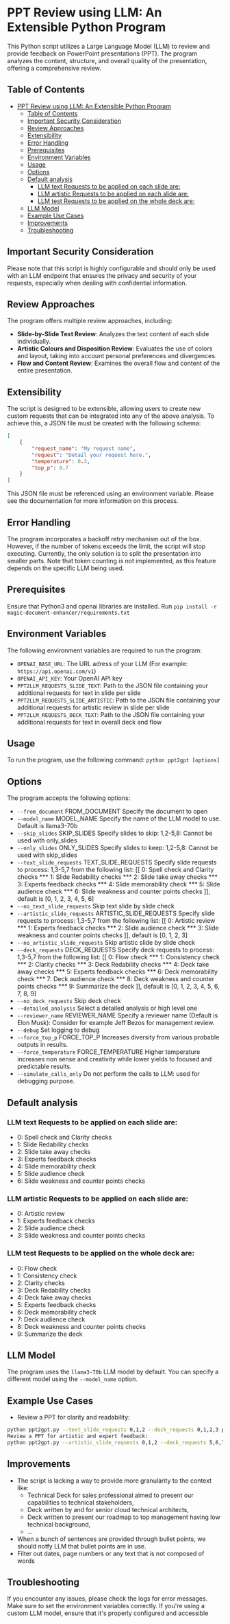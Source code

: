 
# PPT Review using LLM: An Extensible Python Program

This Python script utilizes a Large Language Model (LLM) to review and provide feedback on PowerPoint presentations (PPT). The program analyzes the content, structure, and overall quality of the presentation, offering a comprehensive review.


## Table of Contents

- [PPT Review using LLM: An Extensible Python Program](#ppt-review-using-llm-an-extensible-python-program)
  - [Table of Contents](#table-of-contents)
  - [Important Security Consideration](#important-security-consideration)
  - [Review Approaches](#review-approaches)
  - [Extensibility](#extensibility)
  - [Error Handling](#error-handling)
  - [Prerequisites](#prerequisites)
  - [Environment Variables](#environment-variables)
  - [Usage](#usage)
  - [Options](#options)
  - [Default analysis](#default-analysis)
    - [LLM text Requests to be applied on each slide are:](#llm-text-requests-to-be-applied-on-each-slide-are)
    - [LLM artistic Requests to be applied on each slide are:](#llm-artistic-requests-to-be-applied-on-each-slide-are)
    - [LLM test Requests to be applied on the whole deck are:](#llm-test-requests-to-be-applied-on-the-whole-deck-are)
  - [LLM Model](#llm-model)
  - [Example Use Cases](#example-use-cases)
  - [Improvements](#improvements)
  - [Troubleshooting](#troubleshooting)

## Important Security Consideration
Please note that this script is highly configurable and should only be used with an LLM endpoint that ensures the privacy and security of your requests, especially when dealing with confidential information.

## Review Approaches
The program offers multiple review approaches, including:

* **Slide-by-Slide Text Review**: Analyzes the text content of each slide individually.
* **Artistic Colours and Disposition Review**: Evaluates the use of colors and layout, taking into account personal preferences and divergences.
* **Flow and Content Review**: Examines the overall flow and content of the entire presentation.
  
## Extensibility
The script is designed to be extensible, allowing users to create new custom requests that can be integrated into any of the above analysis. To achieve this, a JSON file must be created with the following schema:

```json
[
    {
        "request_name": "My request name",
        "request": "Detail your request here.",
        "temperature": 0.3, 
        "top_p": 0.7 
    }
]
```
This JSON file must be referenced using an environment variable. Please see the documentation for more information on this process.

## Error Handling
The program incorporates a backoff retry mechanism out of the box. However, if the number of tokens exceeds the limit, the script will stop executing. Currently, the only solution is to split the presentation into smaller parts. Note that token counting is not implemented, as this feature depends on the specific LLM being used.

## Prerequisites

Ensure that Python3 and openai libraries are installed.
Run `pip install -r magic-document-enhancer/requirements.txt`

## Environment Variables

The following environment variables are required to run the program:

* `OPENAI_BASE_URL`: The URL adress of your LLM (For example: `https://api.openai.com/v1`) 
* `OPENAI_API_KEY`: Your OpenAI API key
* `PPT2LLM_REQUESTS_SLIDE_TEXT`: Path to the JSON file containing your additional requests for text in slide per slide 
* `PPT2LLM_REQUESTS_SLIDE_ARTISTIC`: Path to the JSON file containing your additional requests for artistic review in slide per slide 
* `PPT2LLM_REQUESTS_DECK_TEXT`: Path to the JSON file containing your additional requests for text in overall deck and flow

## Usage

To run the program, use the following command:
```python ppt2gpt [options]``` 

## Options

The program accepts the following options:

*  `--from_document` FROM_DOCUMENT
                        Specify the document to open
*  `--model_name` MODEL_NAME
                        Specify the name of the LLM model to use. Default is llama3-70b
*  `--skip_slides` SKIP_SLIDES
                        Specify slides to skip: 1,2-5,8: Cannot be used with only_slides
*  `--only_slides` ONLY_SLIDES
                        Specify slides to keep: 1,2-5,8: Cannot be used with skip_slides
*  `--text_slide_requests` TEXT_SLIDE_REQUESTS
                        Specify slide requests to process: 1,3-5,7 from the following list: [[ 0: Spell check and Clarity checks *** 1: Slide Redability checks *** 2: Slide take away checks *** 3: Experts
                        feedback checks *** 4: Slide memorability check *** 5: Slide audience check *** 6: Slide weakness and counter points checks ]], default is [0, 1, 2, 3, 4, 5, 6]
*  `--no_text_slide_requests`
                        Skip text slide by slide check
*  `--artistic_slide_requests` ARTISTIC_SLIDE_REQUESTS
                        Specify slide requests to process: 1,3-5,7 from the following list: [[ 0: Artistic review *** 1: Experts feedback checks *** 2: Slide audience check *** 3: Slide weakness and counter
                        points checks ]], default is [0, 1, 2, 3]
*  `--no_artistic_slide_requests`
                        Skip artistic slide by slide check
*  `--deck_requests` DECK_REQUESTS
                        Specify deck requests to process: 1,3-5,7 from the following list: [[ 0: Flow check *** 1: Consistency check *** 2: Clarity checks *** 3: Deck Redability checks *** 4: Deck take away
                        checks *** 5: Experts feedback checks *** 6: Deck memorability check *** 7: Deck audience check *** 8: Deck weakness and counter points checks *** 9: Summarize the deck ]], default is
                        [0, 1, 2, 3, 4, 5, 6, 7, 8, 9]
*  `--no_deck_requests`    Skip deck check
*  `--detailed_analysis`   Select a detailed analysis or high level one
*  `--reviewer_name` REVIEWER_NAME
                        Specify a reviewer name (Default is Elon Musk): Consider for example Jeff Bezos for management review.
*  `--debug`               Set logging to debug
*  `--force_top_p` FORCE_TOP_P
                        Increases diversity from various probable outputs in results.
*  `--force_temperature` FORCE_TEMPERATURE
                        Higher temperature increases non sense and creativity while lower yields to focused and predictable results.
*  `--simulate_calls_only`
                        Do not perform the calls to LLM: used for debugging purpose.

## Default analysis

### LLM text Requests to be applied on each slide are:
  * 0: Spell check and Clarity checks
  * 1: Slide Redability checks
  * 2: Slide take away checks
  * 3: Experts feedback checks
  * 4: Slide memorability check
  * 5: Slide audience check
  * 6: Slide weakness and counter points checks
### LLM artistic Requests to be applied on each slide are:
  * 0: Artistic review
  * 1: Experts feedback checks
  * 2: Slide audience check
  * 3: Slide weakness and counter points checks
### LLM test Requests to be applied on the whole deck are:
  * 0: Flow check
  * 1: Consistency check
  * 2: Clarity checks
  * 3: Deck Redability checks
  * 4: Deck take away checks
  * 5: Experts feedback checks
  * 6: Deck memorability check
  * 7: Deck audience check
  * 8: Deck weakness and counter points checks
  * 9: Summarize the deck

## LLM Model

The program uses the `llama3-70b` LLM model by default. You can specify a different model using the `--model_name` option.

## Example Use Cases

* Review a PPT for clarity and readability:
```bash
python ppt2gpt.py --text_slide_requests 0,1,2 --deck_requests 0,1,2,3 presentation.pptx
Review a PPT for artistic and expert feedback:
python ppt2gpt.py --artistic_slide_requests 0,1,2 --deck_requests 5,6,7,8,9 presentation.pptx
```
## Improvements

* The script is lacking a way to provide more granularity to the context like: 
  * Technical Deck for sales professional aimed to present our capabilities to technical stakeholders, 
  * Deck written by and for senior cloud technical architects, 
  * Deck written to present our roadmap to top management having low technical background,
  * ...
* When a bunch of sentences are provided through bullet points, we should notfy LLM that bullet points are in use.
* Filter out dates, page numbers or any text that is not composed of words
## Troubleshooting

If you encounter any issues, please check the logs for error messages.
Make sure to set the environment variables correctly.
If you're using a custom LLM model, ensure that it's properly configured and accessible